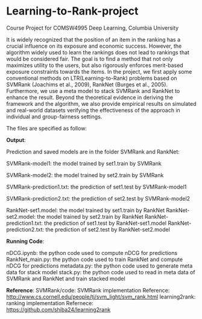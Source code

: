 # Learning-to-Rank-project
Course Project for COMSW4995 Deep Learning, Columbia University

It is widely recognized that the position of an item in the ranking has a crucial influence on its exposure and economic success. However, the algorithm widely used to learn the rankings does not lead to rankings that would be considered fair. The goal is to find a method that not only maximizes utility to the users, but also rigorously enforces merit-based exposure constraints towards the items. In the project, we first apply some conventional methods on LTR(Learning-to-Rank) problems based on SVMRank (Joachims et al., 2009), RankNet (Burges et al., 2005). Furthermore, we use a meta model to stack SVMRank and RankNet to enhance the result. Beyond the theoretical evidence in deriving the framework and the algorithm, we also provide empirical results on simulated and real-world datasets verifying the effectiveness of the approach in individual and group-fairness settings.

The files are specified as follow:

**Output**:

Prediction and saved models are in the folder SVMRank and RankNet:

SVMRank-model1: the model trained by set1.train by SVMRank

SVMRank-model2: the model trained by set2.train by SVMRank

SVMRank-prediction1.txt: the prediction of set1.test by SVMRank-model1

SVMRank-prediction2.txt: the prediction of set2.test by SVMRank-model2

RankNet-set1.model: the model trained by set1.train by RankNet
RankNet-set2.model: the model trained by set2.train by RankNet
RankNet-prediction1.txt: the prediction of set1.test by RankNet-set1.model
RankNet-prediction2.txt: the prediction of set2.test by RankNet-set2.model

**Running Code**:

nDCG.ipynb: the python code used to compute nDCG for predictions
RankNet_main.py: the python code used to train RankNet and compute nDCG for predictions
metadata.py: the python code used to generate meta data for stack model
stack.py: the python code used to read in meta data of SVMRank and RankNet and train stacked model

**Reference**:
SVMRank/code: SVMRank implementation Reference: http://www.cs.cornell.edu/people/tj/svm_light/svm_rank.html
learning2rank: ranking implementation Refernece: https://github.com/shiba24/learning2rank
